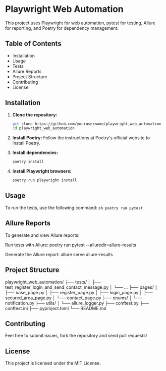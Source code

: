 # Playwright Web Automation

This project uses Playwright for web automation, pytest for testing, Allure for reporting, and Poetry for dependency management.

## Table of Contents
- Installation
- Usage
- Tests
- Allure Reports
- Project Structure
- Contributing
- License

## Installation

1. **Clone the repository:**
    ```sh
    git clone https://github.com/yourusername/playwright_web_automation.git
    cd playwright_web_automation
    ```

2. **Install Poetry:**
    Follow the instructions at Poetry's official website to install Poetry.

3. **Install dependencies:**
    ```sh
    poetry install
    ```

4. **Install Playwright browsers:**
    ```sh
    poetry run playwright install
    ```

## Usage

To run the tests, use the following command:
    ```sh
    poetry run pytest
    ```

## Allure Reports
To generate and view Allure reports:

Run tests with Allure:
poetry run pytest --alluredir=allure-results

Generate the Allure report:
allure serve allure-results

## Project Structure
playwright_web_automation/
├── tests/
│   ├── test_register_login_and_send_contact_message.py
│   └── ...
├── pages/
│   ├── base_page.py
│   ├── register_page.py
│   ├── login_page.py
│   ├── secured_area_page.py
│   └── contact_page.py
├── enums/
│   └── notification.py
├── utils/
│   └── allure_logger.py
├── conftest.py
├── conftest.ini
├── pyproject.toml
└── README.md

## Contributing
Feel free to submit issues, fork the repository and send pull requests!

## License
This project is licensed under the MIT License.